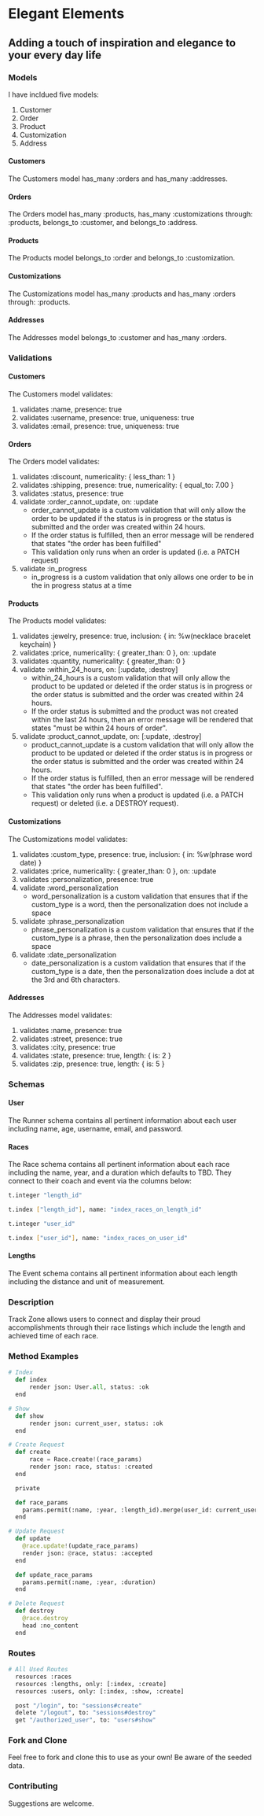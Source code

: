 # Elegant Elements
## Adding a touch of inspiration and elegance to your every day life

### Models

I have incldued five models:
1. Customer
2. Order
3. Product
4. Customization
5. Address

#### Customers

The Customers model has_many :orders and has_many :addresses.

#### Orders

The Orders model has_many :products, has_many :customizations through: :products, belongs_to :customer, and belongs_to :address.

#### Products

The Products model belongs_to :order and belongs_to :customization.

#### Customizations

The Customizations model has_many :products and has_many :orders through: :products.

#### Addresses

The Addresses model belongs_to :customer and has_many :orders.


### Validations

#### Customers

The Customers model validates:
1. validates :name, presence: true
2. validates :username, presence: true, uniqueness: true
3. validates :email, presence: true, uniqueness: true

#### Orders

The Orders model validates:
1. validates :discount, numericality: { less_than: 1 }
2. validates :shipping, presence: true, numericality: { equal_to: 7.00 }
3. validates :status, presence: true
4. validate :order_cannot_update, on: :update
    - order_cannot_update is a custom validation that will only allow the order to be updated if the status is in progress or the status is submitted and the order was created within 24 hours.
    - If the order status is fulfilled, then an error message will be rendered that states "the order has been fulfilled"
    - This validation only runs when an order is updated (i.e. a PATCH request)
5. validate :in_progress
    - in_progress is a custom validation that only allows one order to be in the in progress status at a time

#### Products

The Products model validates:
1. validates :jewelry, presence: true, inclusion: { in: %w(necklace bracelet keychain) }
2. validates :price, numericality: { greater_than: 0 }, on: :update
3. validates :quantity, numericality: { greater_than: 0 }
4. validate :within_24_hours, on: [:update, :destroy]
    - within_24_hours is a custom validation that will only allow the product to be updated or deleted if the order status is in progress or the order status is submitted and the order was created within 24 hours.
    - If the order status is submitted and the product was not created within the last 24 hours, then an error message will be rendered that states "must be within 24 hours of order".
5. validate :product_cannot_update, on: [:update, :destroy]
    - product_cannot_update is a custom validation that will only allow the product to be updated or deleted if the order status is in progress or the order status is submitted and the order was created within 24 hours.
    - If the order status is fulfilled, then an error message will be rendered that states "the order has been fulfilled".
    - This validation only runs when a product is updated (i.e. a PATCH request) or deleted (i.e. a DESTROY request).

#### Customizations

The Customizations model validates:
1. validates :custom_type, presence: true, inclusion: { in: %w(phrase word date) }
2. validates :price, numericality: { greater_than: 0 }, on: :update
3. validates :personalization, presence: true
4. validate :word_personalization
    - word_personalization is a custom validation that ensures that if the custom_type is a word, then the personalization does not include a space
5. validate :phrase_personalization
    - phrase_personalization is a custom validation that ensures that if the custom_type is a phrase, then the personalization does include a space
6. validate :date_personalization
    - date_personalization is a custom validation that ensures that if the custom_type is a date, then the personalization does include a dot at the 3rd and 6th characters.

#### Addresses

The Addresses model validates:
1. validates :name, presence: true
2. validates :street, presence: true
3. validates :city, presence: true
4. validates :state, presence: true, length: { is: 2 }
5. validates :zip, presence: true, length: { is: 5 }

### Schemas

#### User

The Runner schema contains all pertinent information about each user including name, age, username, email, and password.

#### Races

The Race schema contains all pertinent information about each race including the name, year, and a duration which defaults to TBD. They connect to their coach and event via the columns below:

```bash
t.integer "length_id"
```
```bash
t.index ["length_id"], name: "index_races_on_length_id"
```
```bash
t.integer "user_id"
```
```bash
t.index ["user_id"], name: "index_races_on_user_id"
```

#### Lengths

The Event schema contains all pertinent information about each length including the distance and unit of measurement.

### Description

Track Zone allows users to connect and display their proud accomplishments through their race listings which include the length and achieved time of each race.

### Method Examples

```python
# Index
  def index 
      render json: User.all, status: :ok
  end
```

```python
# Show
  def show
      render json: current_user, status: :ok
  end
```

```python
# Create Request
  def create
      race = Race.create!(race_params)
      render json: race, status: :created
  end

  private

  def race_params
    params.permit(:name, :year, :length_id).merge(user_id: current_user.id)
  end
```

```python
# Update Request
  def update
    @race.update!(update_race_params)
    render json: @race, status: :accepted
  end

  def update_race_params
    params.permit(:name, :year, :duration)
  end
```

```python
# Delete Request
  def destroy
    @race.destroy
    head :no_content 
  end 
```

### Routes

```python
# All Used Routes
  resources :races
  resources :lengths, only: [:index, :create]
  resources :users, only: [:index, :show, :create]

  post "/login", to: "sessions#create" 
  delete "/logout", to: "sessions#destroy"
  get "/authorized_user", to: "users#show"
```

### Fork and Clone

Feel free to fork and clone this to use as your own!
Be aware of the seeded data.

### Contributing

Suggestions are welcome.